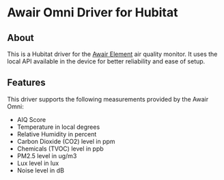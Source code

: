 # Awair Omni Driver for Hubitat

## About
This is a Hubitat driver for the [Awair Element](https://www.getawair.com/products/omni)
air quality monitor. It uses the local API available in the device for better reliability and ease of setup.

## Features
This driver supports the following measurements provided by the Awair Omni:

- AIQ Score
- Temperature in local degrees
- Relative Humidity in percent
- Carbon Dioxide (CO2) level in ppm
- Chemicals (TVOC) level in ppb
- PM2.5 level in ug/m3
- Lux level in lux
- Noise level in dB
